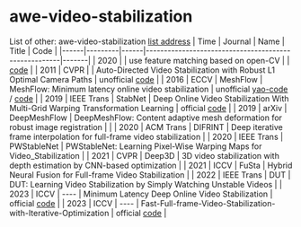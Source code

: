 # awe-video-stabilization

List of other: awe-video-stabilization [list address](https://github.com/yaochih/awesome-video-stabilization)
| Time | Journal | Name | Title | Code |
|------|---------|------|------------------------------------------------------|-------|
| 2020 |  | use feature matching based on open-CV | | [code](https://github.com/krutikabapat/Video-Stabilization-using-OpenCV) |
| 2011 | CVPR |  | Auto-Directed Video Stabilization with Robust L1 Optimal Camera Paths | unofficial [code](https://github.com/ishank-juneja/L1-optimal-paths-Stabilization) |
| 2016 | ECCV | MeshFlow | MeshFlow: Minimum latency online video stabilization | unofficial [yao-code](https://github.com/sudheerachary/Mesh-Flow-Video-Stabilization) / [code](https://github.com/how4rd/meshflow) |
| 2019 | IEEE Trans | StabNet |  Deep Online Video Stabilization With Multi-Grid Warping Transformation Learning | official [code](https://github.com/cxjyxxme/deep-online-video-stabilization-deploy) |
| 2019 | arXiv | DeepMeshFlow | DeepMeshFlow: Content adaptive mesh deformation for robust image registration |      |
| 2020 | ACM Trans | DIFRINT | Deep iterative frame interpolation for full-frame video stabilization |
| 2020 | IEEE Trans | PWStableNet | PWStableNet: Learning Pixel-Wise Warping Maps for Video_Stabilization |
| 2021 | CVPR | Deep3D | 3D video stabilization with depth estimation by CNN-based optimization |
| 2021 | ICCV | FuSta | Hybrid Neural Fusion for Full-frame Video Stabilization |
| 2022 | IEEE Trans | DUT | DUT: Learning Video Stabilization by Simply Watching Unstable Videos |
| 2023 | ICCV | ---- | Minimum Latency Deep Online Video Stabilization | official [code](https://github.com/liuzhen03/NNDVS) |
| 2023 | ICCV | ---- | Fast-Full-frame-Video-Stabilization-with-Iterative-Optimization | official [code](https://github.com/zwyking/Fast-Stab) |
